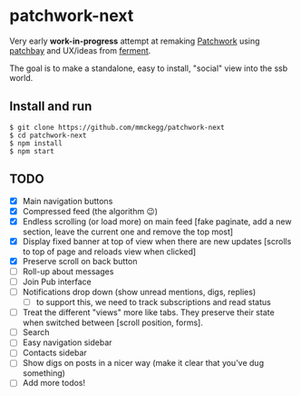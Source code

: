 patchwork-next
===

Very early **work-in-progress** attempt at remaking [Patchwork](https://github.com/ssbc/patchwork) using [patchbay](https://github.com/dominictarr/patchbay) and UX/ideas from [ferment](https://github.com/mmckegg/ferment).

The goal is to make a standalone, easy to install, "social" view into the ssb world.

## Install and run

```shell
$ git clone https://github.com/mmckegg/patchwork-next
$ cd patchwork-next
$ npm install
$ npm start
```

## TODO

- [x] Main navigation buttons
- [x] Compressed feed (the algorithm :wink:)
- [x] Endless scrolling (or load more) on main feed [fake paginate, add a new section, leave the current one and remove the top most]
- [x] Display fixed banner at top of view when there are new updates [scrolls to top of page and reloads view when clicked]
- [x] Preserve scroll on back button
- [ ] Roll-up about messages
- [ ] Join Pub interface
- [ ] Notifications drop down (show unread mentions, digs, replies)
  - [ ] to support this, we need to track subscriptions and read status
- [ ] Treat the different "views" more like tabs. They preserve their state when switched between [scroll position, forms].
- [ ] Search
- [ ] Easy navigation sidebar
- [ ] Contacts sidebar
- [ ] Show digs on posts in a nicer way (make it clear that you've dug something)
- [ ] Add more todos!

